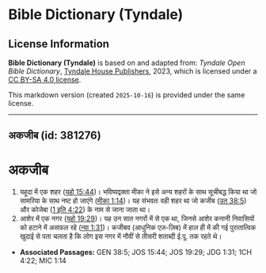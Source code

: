 # Bible Dictionary (Tyndale)

## License Information

**Bible Dictionary (Tyndale)** is based on and adapted from: _Tyndale Open Bible Dictionary_, [Tyndale House Publishers](https://tyndaleopenresources.com/), 2023, which is licensed under a [CC BY-SA 4.0 license](https://creativecommons.org/licenses/by-sa/4.0/legalcode.en).

This markdown version (created `2025-10-16`) is provided under the same license.



--------------------------------

## अकजीब (id: 381276)

अकजीब
=====

1. यहूदा में एक शहर ([यहो 15:44](https://ref.ly/Josh15:44))। भविष्यद्वक्ता मीका ने इसे अन्य शहरों के साथ सूचीबद्ध किया था जो सामरिया के साथ नष्ट हो जाएंगे ([मीका 1:14](https://ref.ly/Mic1:14))। यह संभवतः वही शहर था जो कजीब ([उत 38:5](https://ref.ly/Gen38:5)) और कोजेबा ([1 इति 4:22](https://ref.ly/1Chr4:22)) के नाम से जाना जाता था।
2. आशेर में एक नगर ([यहो 19:29](https://ref.ly/Josh19:29))। यह उन सात नगरों में से एक था, जिनसे आशेर कनानी निवासियों को हटाने में असफल रहे ([न्या 1:31](https://ref.ly/Judg1:31))। कजीबव (आधुनिक एज़\-ज़िब) में हाल ही में की गई पुरातात्विक खुदाई से पता चलता है कि लोग इस नगर में नौवीं से तीसरी शताब्दी ई.पू. तक रहते थे।

* **Associated Passages:** GEN 38:5; JOS 15:44; JOS 19:29; JDG 1:31; 1CH 4:22; MIC 1:14

